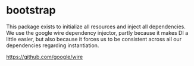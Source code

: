 # bootstrap

This package exists to initialize all resources and inject all dependencies.  
We use the google wire dependency injector, partly because it makes DI a little 
easier, but also because it forces us to be consistent across all our dependencies 
regarding instantiation.

https://github.com/google/wire

